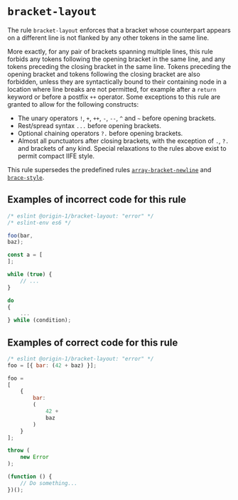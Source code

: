 # `bracket-layout`

The rule `bracket-layout` enforces that a bracket whose counterpart appears on a different line is
not flanked by any other tokens in the same line.

More exactly, for any pair of brackets spanning multiple lines, this rule forbids any tokens
following the opening bracket in the same line, and any tokens preceding the closing bracket in
the same line.
Tokens preceding the opening bracket and tokens following the closing bracket are also forbidden,
unless they are syntactically bound to their containing node in a location where line breaks are not
permitted, for example after a `return` keyword or before a postfix `++` operator.
Some exceptions to this rule are granted to allow for the following constructs:
* The unary operators `!`, `+`, `++`, `-`, `--`, `^` and `~` before opening brackets.
* Rest/spread syntax `...` before opening brackets.
* Optional chaining operators `?.` before opening brackets.
* Almost all punctuators after closing brackets, with the exception of `.`, `?.` and brackets of any
kind.
Special relaxations to the rules above exist to permit compact IIFE style.

This rule supersedes the predefined rules
[`array-bracket-newline`](https://eslint.org/docs/latest/rules/array-bracket-newline) and
[`brace-style`](https://eslint.org/docs/latest/rules/brace-style).

## Examples of **incorrect** code for this rule

```js
/* eslint @origin-1/bracket-layout: "error" */
/* eslint-env es6 */

foo(bar,
baz);

const a = [
];

while (true) {
    // ...
}

do
{
    ...
} while (condition);
```

## Examples of **correct** code for this rule

```js
/* eslint @origin-1/bracket-layout: "error" */
foo = [{ bar: (42 + baz) }];

foo =
[
    {
        bar:
        (
            42 +
            baz
        )
    }
];

throw (
    new Error
);

(function () {
    // Do something...
})();
```
